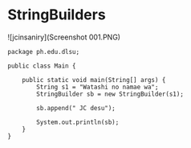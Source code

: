 # StringBuilders

![jcinsaniry](Screenshot 001.PNG)

~~~
package ph.edu.dlsu;

public class Main {

    public static void main(String[] args) {
        String s1 = "Watashi no namae wa";
        StringBuilder sb = new StringBuilder(s1);

        sb.append(" JC desu");

        System.out.println(sb);
    }
}

~~~
